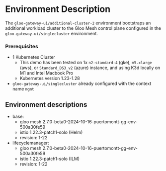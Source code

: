 # Environment Description
The `gloo-gateway-ui/additional-cluster-2` environment bootstraps an additional workload cluster to the Gloo Mesh control plane configured in the `gloo-gateway-ui/singlecluster` environment.

### Prerequisites
- 1 Kubernetes Cluster
    - This demo has been tested on 1x `n2-standard-4` (gke), `m5.xlarge` (aws), or `Standard_DS3_v2` (azure) instance, and using K3d locally on M1 and Intel Macbook Pro
    - Kubernetes version 1.23-1.28
- `gloo-gateway-ui/singlecluster` already configured with the context name `mgmt`

## Environment descriptions
- base:
    - gloo mesh 2.7.0-beta0-2024-10-16-puertomontt-gg-env-500a30fe59
    - istio 1.22.3-patch1-solo (Helm)
    - revision: 1-22
- lifecyclemanager:
    - gloo mesh 2.7.0-beta0-2024-10-16-puertomontt-gg-env-500a30fe59
    - istio 1.22.3-patch1-solo (ILM)
    - revision: 1-22